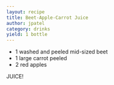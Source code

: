 ```yaml
---
layout: recipe
title: Beet-Apple-Carrot Juice
author: jpatel
category: drinks
yield: 1 bottle
---
```

* 1 washed and peeled mid-sized beet 
* 1 large carrot peeled
* 2 red apples

JUICE!

